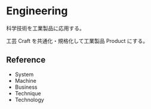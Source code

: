 # Engineering

科学技術を工業製品に応用する。

工芸 Craft を共通化・規格化して工業製品 Product にする。

## Reference

- System
- Machine
- Business
- Technique
- Technology
